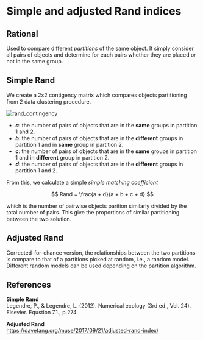 # Simple and adjusted Rand indices

## Rational

Used to compare different *partitions* of the same object. 
It simply consider all pairs of objects and determine for each 
pairs whether they are placed or not in the same group.

## Simple Rand

We create a 2x2 contigency matrix which compares objects partitioning from 2 data clustering procedure.

![rand_contingency](./rand-contingency.svg)

- **$a$**: the number of pairs of objects that are in the **same** groups in partition 1 and 2.
- **$b$**: the number of pairs of objects that are in the **different** groups in partition 1 and in **same** group in partition 2.
- **$c$**: the number of pairs of objects that are in the **same** groups in partition 1 and in **different** group in partition 2.
- **$d$**: the number of pairs of objects that are in the **different** groups in partition 1 and 2.

From this, we calculate a simple *simple matching coefficient*

$$ Rand = \frac{a + d}{a + b + c + d} $$

which is the number of pairwise objects parition similarly divided by the total number of pairs. 
This give the proportions of similar partitioning between the two solution.

## Adjusted Rand

Corrected-for-chance version, the relationships between the two partitions is compare to that of a 
partitions picked at random, i.e., a random model. Different random models can be used depending on the partition algorithm.


## References

**Simple Rand**  
Legendre, P., & Legendre, L. (2012). Numerical ecology (3rd ed., Vol. 24). Elsevier. Equstion 7.1., p.274

**Adjusted Rand**  
<https://davetang.org/muse/2017/09/21/adjusted-rand-index/>
